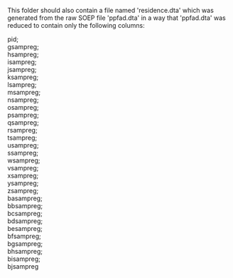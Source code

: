 This folder should also contain a file named 'residence.dta' which was generated from the raw SOEP file 'ppfad.dta' in a way that 'ppfad.dta' was reduced to contain only the following columns:

pid;\
gsampreg;\
hsampreg;\
isampreg;\
jsampreg;\
ksampreg;\
lsampreg;\
msampreg;\
nsampreg;\
osampreg;\
psampreg;\
qsampreg;\
rsampreg;\
tsampreg;\
usampreg;\
ssampreg;\
wsampreg;\
vsampreg;\
xsampreg;\
ysampreg;\
zsampreg;\
basampreg;\
bbsampreg;\
bcsampreg;\
bdsampreg;\
besampreg;\
bfsampreg;\
bgsampreg;\
bhsampreg;\
bisampreg;\
bjsampreg